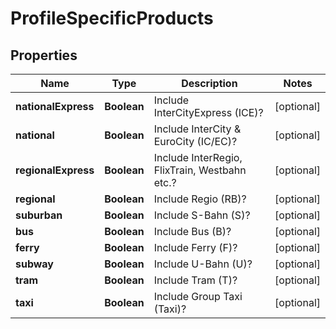 # ProfileSpecificProducts

## Properties
Name | Type | Description | Notes
------------ | ------------- | ------------- | -------------
**nationalExpress** | **Boolean** | Include InterCityExpress (ICE)? |  [optional]
**national** | **Boolean** | Include InterCity &amp; EuroCity (IC/EC)? |  [optional]
**regionalExpress** | **Boolean** | Include InterRegio, FlixTrain, Westbahn etc.? |  [optional]
**regional** | **Boolean** | Include Regio (RB)? |  [optional]
**suburban** | **Boolean** | Include S-Bahn (S)? |  [optional]
**bus** | **Boolean** | Include Bus (B)? |  [optional]
**ferry** | **Boolean** | Include Ferry (F)? |  [optional]
**subway** | **Boolean** | Include U-Bahn (U)? |  [optional]
**tram** | **Boolean** | Include Tram (T)? |  [optional]
**taxi** | **Boolean** | Include Group Taxi (Taxi)? |  [optional]
